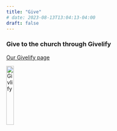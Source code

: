 ```yaml
---
title: "Give"
# date: 2023-08-13T13:04:13-04:00
draft: false
---
```


### Give to the church through Givelify

[Our Givelify page](https://www.givelify.com/donate/OTU4Nw==/donation/amount)

<a href="https://www.givelify.com/donate/OTU4Nw==/donation/amount"><img src="https://images.givelify.com/PrimaryGiveButton2x.png" alt="Givlify" width="20%" height="20%" /></a>

<!-- [How to add the Givelify button](https://support.givelify.com/hc/en-us/articles/1500003155622-How-to-add-the-Givelify-button-to-your-website-) -->